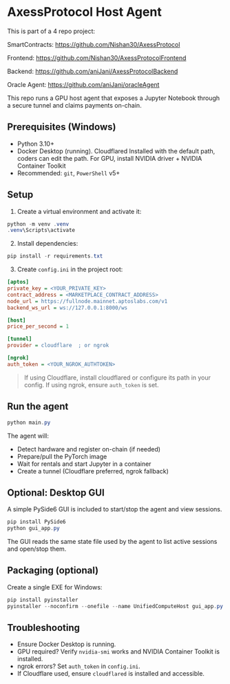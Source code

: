 # AxessProtocol Host Agent

This is part of a 4 repo project:


SmartContracts: https://github.com/Nishan30/AxessProtocol


Frontend: https://github.com/Nishan30/AxessProtocolFrontend


Backend: https://github.com/aniJani/AxessProtocolBackend


Oracle Agent: https://github.com/aniJani/oracleAgent

This repo runs a GPU host agent that exposes a Jupyter Notebook through a secure tunnel and claims payments on-chain.

## Prerequisites (Windows)
- Python 3.10+
- Docker Desktop (running). Cloudflared Installed with the default path, coders can edit the path. For GPU, install NVIDIA driver + NVIDIA Container Toolkit
- Recommended: `git`, `PowerShell` v5+

## Setup

1. Create a virtual environment and activate it:

```powershell
python -m venv .venv
.venv\Scripts\activate
```

2. Install dependencies:

```powershell
pip install -r requirements.txt
```

3. Create `config.ini` in the project root:

```ini
[aptos]
private_key = <YOUR_PRIVATE_KEY>
contract_address = <MARKETPLACE_CONTRACT_ADDRESS>
node_url = https://fullnode.mainnet.aptoslabs.com/v1
backend_ws_url = ws://127.0.0.1:8000/ws

[host]
price_per_second = 1

[tunnel]
provider = cloudflare  ; or ngrok

[ngrok]
auth_token = <YOUR_NGROK_AUTHTOKEN>
```

> If using Cloudflare, install cloudflared or configure its path in your config. If using ngrok, ensure `auth_token` is set.

## Run the agent

```powershell
python main.py
```

The agent will:
- Detect hardware and register on-chain (if needed)
- Prepare/pull the PyTorch image
- Wait for rentals and start Jupyter in a container
- Create a tunnel (Cloudflare preferred, ngrok fallback)

## Optional: Desktop GUI

A simple PySide6 GUI is included to start/stop the agent and view sessions.

```powershell
pip install PySide6
python gui_app.py
```

The GUI reads the same state file used by the agent to list active sessions and open/stop them.

## Packaging (optional)

Create a single EXE for Windows:

```powershell
pip install pyinstaller
pyinstaller --noconfirm --onefile --name UnifiedComputeHost gui_app.py
```

## Troubleshooting
- Ensure Docker Desktop is running.
- GPU required? Verify `nvidia-smi` works and NVIDIA Container Toolkit is installed.
- ngrok errors? Set `auth_token` in `config.ini`.
- If Cloudflare used, ensure `cloudflared` is installed and accessible.
